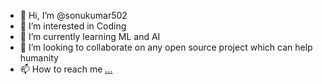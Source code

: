 - 👋 Hi, I’m @sonukumar502
- 👀 I’m interested in Coding
- 🌱 I’m currently learning ML and AI
- 💞️ I’m looking to collaborate on any open source project which can help humanity
- 📫 How to reach me [...](https://www.linkedin.com/in/sonukumarchoudhury/)

<!---
sonukumar502/sonukumar502 is a ✨ special ✨ repository because its `README.md` (this file) appears on your GitHub profile.
You can click the Preview link to take a look at your changes.
--->
